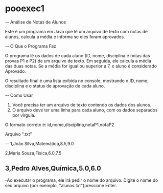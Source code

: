# pooexec1
-- Análise de Notas de Alunos

Este é um programa em Java que lê um arquivo de texto com notas de alunos, calcula a média e informa se eles foram aprovados.

-- O Que o Programa Faz

O programa lê os dados de cada aluno (ID, nome, disciplina e notas das provas P1 e P2) de um arquivo de texto. Em seguida, ele calcula a média das duas notas. Se a média for igual ou superior a 7, o aluno é considerado Aprovado.

O resultado final é uma lista exibida no console, mostrando o ID, nome, disciplina e o status de aprovação de cada aluno.

-- Como Usar

1.  Você precisa ter um arquivo de texto contendo os dados dos alunos.
2.  O arquivo deve ter uma linha para cada aluno, com os dados separados por vírgula.

O formato correto é:
id,nome,disciplina,notaP1,notaP2

Arquivo ".txt"

--
1,João Silva,Matemática,8.5,9.0

2,Maria Souza,Física,6.0,7.5

3,Pedro Alves,Química,5.0,6.0
--

-Ao executar o programa, ele irá pedir o nome do arquivo. Digite o nome do seu arquivo (por exemplo, "alunos.txt")pressione Enter.
